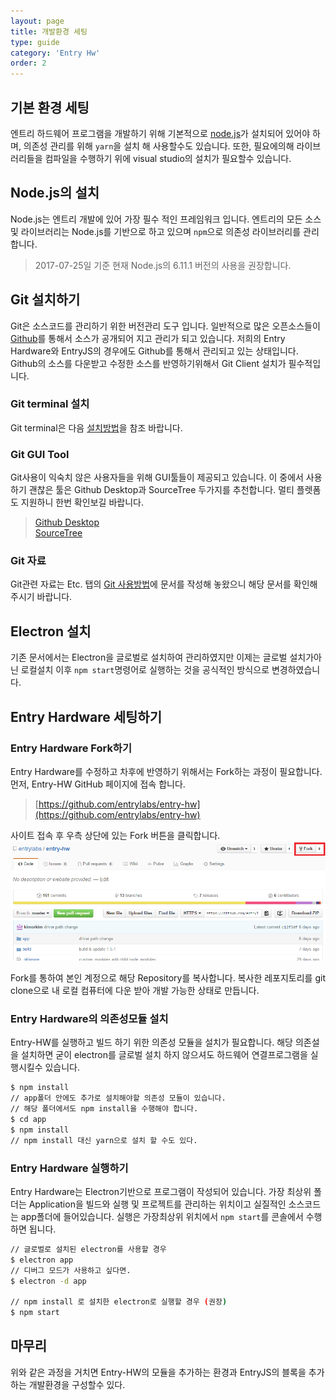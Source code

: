 ```yaml
---
layout: page
title: 개발환경 세팅
type: guide
category: 'Entry Hw'
order: 2
---
```


## 기본 환경 세팅  
엔트리 하드웨어 프로그램을 개발하기 위해 기본적으로 [node.js](https://nodejs.org/en/)가 설치되어 있어야 하며, 의존성 관리를 위해 `yarn`을 설치 해 사용할수도 있습니다. 또한, 필요에의해 라이브러리들을 컴파일을 수행하기 위에 visual studio의 설치가 필요할수 있습니다.  

## Node.js의 설치  
Node.js는 엔트리 개발에 있어 가장 필수 적인 프레임워크 입니다. 엔트리의 모든 소스 및 라이브러리는 Node.js를 기반으로 하고 있으며 `npm`으로 의존성 라이브러리를 관리합니다.
> 2017-07-25일 기준 현재 Node.js의 6.11.1 버전의 사용을 권장합니다.

## Git 설치하기
Git은 소스코드를 관리하기 위한 버전관리 도구 입니다. 일반적으로 많은 오픈소스들이 [Github](https://www.github.com)를 통해서 소스가 공개되어 지고 관리가 되고 있습니다. 저희의 Entry Hardware와 EntryJS의 경우에도 Github를 통해서 관리되고 있는 상태입니다. Github의 소스를 다운받고 수정한 소스를 반영하기위해서 Git Client 설치가 필수적입니다.

### Git terminal 설치
Git terminal은 다음 [설치방법](https://git-scm.com/book/ko/v2/%EC%8B%9C%EC%9E%91%ED%95%98%EA%B8%B0-Git-%EC%84%A4%EC%B9%98)을 참조 바랍니다.

### Git GUI Tool
Git사용이 익숙치 않은 사용자들을 위해 GUI툴들이 제공되고 있습니다. 이 중에서 사용하기 괜찮은 툴은 Github Desktop과 SourceTree 두가지를 추천합니다. 멀티 플렛폼도 지원하니 한번 확인보길 바랍니다.

> [Github Desktop](https://desktop.github.com/)  
> [SourceTree](https://www.sourcetreeapp.com/)

### Git 자료
Git관련 자료는 Etc. 탭의 [Git 사용방법](../etc/2016-05-03-git_fork.html)에 문서를 작성해 놓왔으니 해당 문서를 확인해 주시기 바랍니다.

## Electron 설치
기존 문서에서는 Electron을 글로벌로 설치하여 관리하였지만 이제는 글로벌 설치가아닌 로컬설치 이후 `npm start`명령어로 실행하는 것을 공식적인 방식으로 변경하였습니다.

## Entry Hardware 세팅하기    

### Entry Hardware Fork하기  
Entry Hardware를 수정하고 차후에 반영하기 위해서는 Fork하는 과정이 필요합니다.  
먼저, Entry-HW GitHub 페이지에 접속 합니다.  

> [https://github.com/entrylabs/entry-hw](https://github.com/entrylabs/entry-hw)  

사이트 접속 후 우측 상단에 있는 Fork 버튼을 클릭합니다.  
![Fork2](../../images/entry-hw/fork2.png)  

Fork를 통하여 본인 계정으로 해당 Repository를 복사합니다. 복사한 레포지토리를 git clone으로 내 로컬 컴퓨터에 다운 받아 개발 가능한 상태로 만듭니다.  

### Entry Hardware의 의존성모듈 설치
Entry-HW를 실행하고 빌드 하기 위한 의존성 모듈을 설치가 필요합니다. 해당 의존설을 설치하면 굳이 electron를 글로벌 설치 하지 않으셔도 하드웨어 연결프로그램을 실행시킬수 있습니다.
``` bash
$ npm install
// app폴더 안에도 추가로 설치해야할 의존성 모듈이 있습니다.
// 해당 폴더에서도 npm install을 수행해야 합니다.
$ cd app
$ npm install
// npm install 대신 yarn으로 설치 할 수도 있다.
```

### Entry Hardware 실행하기
Entry Hardware는 Electron기반으로 프로그램이 작성되어 있습니다. 가장 최상위 폴더는 Application을 빌드와 실행 및 프로젝트를 관리하는 위치이고 실질적인 소스코드는 app폴더에 들어있습니다. 실행은 가장최상위 위치에서 `npm start`를 콘솔에서 수행하면 됩니다.
``` bash
// 글로벌로 설치된 electron를 사용할 경우
$ electron app
// 디버그 모드가 사용하고 싶다면.
$ electron -d app

// npm install 로 설치한 electron로 실행할 경우 (권장)
$ npm start
```


## 마무리
위와 같은 과정을 거치면 Entry-HW의 모듈을 추가하는 환경과 EntryJS의 블록을 추가하는 개발환경을 구성할수 있다.
